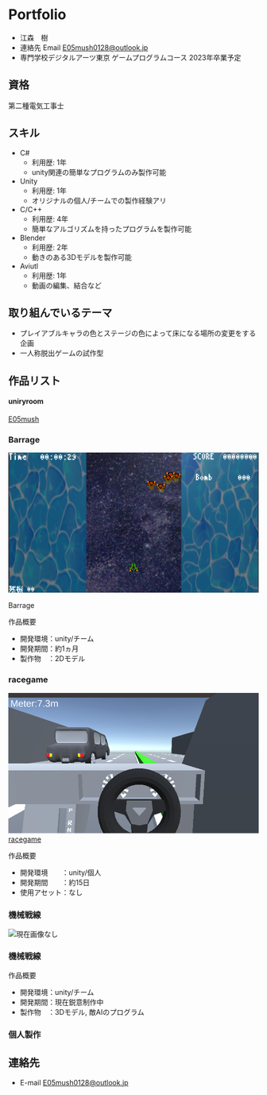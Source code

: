 # Portfolio

- 江森　樹
- 連絡先 Email [E05mush0128@outlook.jp](mailto:E05mush0128@outlook.jp)
- 専門学校デジタルアーツ東京 ゲームプログラムコース 2023年卒業予定

## 資格

第二種電気工事士

## スキル
- C#
  - 利用歴: 1年
  - unity関連の簡単なプログラムのみ製作可能
- Unity
  - 利用歴: 1年
  - オリジナルの個人/チームでの製作経験アリ
- C/C++
  - 利用歴: 4年
  - 簡単なアルゴリズムを持ったプログラムを製作可能
- Blender
  - 利用歴: 2年
  - 動きのある3Dモデルを製作可能
- Aviutl
  - 利用歴: 1年
  - 動画の編集、結合など

## 取り組んでいるテーマ
- プレイアブルキャラの色とステージの色によって床になる場所の変更をする企画
- 一人称脱出ゲームの試作型

## 作品リスト

#### uniryroom

[E05mush](https://unityroom.com/settings/games)

### Barrage

![リンク切れ、もしくは表示ミス](images/game-image.png)

Barrage

作品概要

- 開発環境：unity/チーム
- 開発期間：約1ヵ月
- 製作物　：2Dモデル

### racegame

[![リンク切れ、もしくは表示ミス](images/race_1.png)](https://unityroom.com/games/race_games)
[racegame](https://unityroom.com/games/race_games)

作品概要

- 開発環境　　：unity/個人
- 開発期間　　：約15日
- 使用アセット：なし

### 機械戦線

![現在画像なし](images/.png)

### 機械戦線

作品概要

- 開発環境：unity/チーム
- 開発期間：現在鋭意制作中
- 製作物　：3Dモデル, 敵AIのプログラム

### 個人製作



## 連絡先
- E-mail [E05mush0128@outlook.jp](mailto:E05mush0128@outlook.jp)
